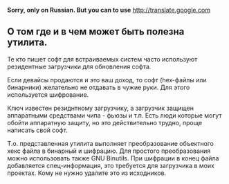 **Sorry, only on Russian. But you can to use** http://translate.google.com

## О том где и в чем может быть полезна утилита. ##

Те кто пишет софт для встраиваемых систем часто используют резидентные загрузчики для обновления софта.

Если девайсы продаются и это ваш доход, то софт (hex-файлы или бинарники) желательно не отдавать в чужие руки. Для этого используется шифрование.

Ключ известен резиднтному загрузчику, а загрузчик защищен аппаратными средствами чипа - фьюзы и т.п.
Есть люди которые могут обойти аппаратную защиту, но это действительно трудно,
проще написать свой софт.

Т.о. представленная утилита выполняет преобразование объектного хекс файла в бинарный и шифрацию.
Для простого преобразования можно использовать также GNU Binutils.
При шифрации в конец файла добавляется спец-информация, это требуется для
загрузчика в моих проектах. Кому не нужно удалите это из исходников.